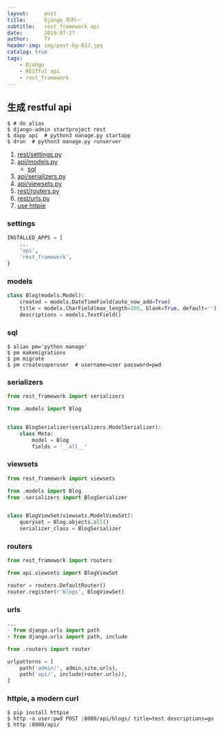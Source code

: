 ```yaml
---
layout:     post
title:      Django 系列一
subtitle:   rest_framework api
date:       2019-07-27
author:     TY
header-img: img/post-bg-BJJ.jpg
catalog: true
tags:
    - Django
    - RESTful api
    - rest_framework
---
```


## 生成 restful api

```shell
$ # do alias
$ django-admin startproject rest
$ dapp api  # python3 manage.py startapp
$ drun  # python3 manage.py runserver
```

1. [rest/settings.py](#settings)
2. [api/models.py](#models)
    * [sql](#sql)
3. [api/serializers.py](#serializers)
4. [api/viewsets.py](#viewsets)
5. [rest/routers.py](#routers)
6. [rest/urls.py](#urls)
7. [use httpie](#httpie)

### settings

```python
INSTALLED_APPS = [
    ...
    'api',
    'rest_framework',
}
```
### models

```python
class Blog(models.Model):
    created = models.DateTimeField(auto_now_add=True)
    title = models.CharField(max_length=100, blank=True, default='')
    descriptions = models.TextField()
```

### sql

```shell
$ alias pm='python manage'
$ pm makemigrations
$ pm migrate
$ pm createsuperuser  # username=user password=pwd
```

### serializers

```python
from rest_framework import serializers

from .models import Blog


class BlogSerializer(serializers.ModelSerializer):
    class Meta:
        model = Blog
        fields = '__all__'
```

### viewsets

```python
from rest_framework import viewsets

from .models import Blog
from .serializers import BlogSerializer


class BlogViewSet(viewsets.ModelViewSet):
    queryset = Blog.objects.all()
    serializer_class = BlogSerializer
```

### routers

```python
from rest_framework import routers

from api.viewsets import BlogViewSet

router = routers.DefaultRouter()
router.register(r'blogs', BlogViewSet)
```

### urls

```python
...
- from django.urls import path
+ from django.urls import path, include

from .routers import router

urlpatterns = [
    path('admin/', admin.site.urls),
    path('api/', include(router.urls)),
]
```

### httpie, a modern curl

```shell
$ pip install httpie
$ http -a user:pwd POST :8000/api/blogs/ title=test descriptions=go
$ http :8000/api/
```